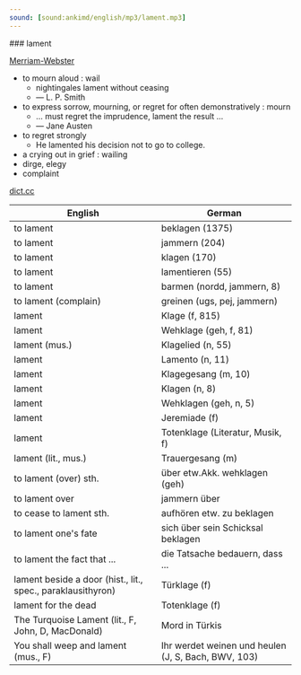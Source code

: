 ```yaml
---
sound: [sound:ankimd/english/mp3/lament.mp3]
---
```


\### lament

[Merriam-Webster](https://www.merriam-webster.com/dictionary/lament)

- to mourn aloud : wail
    - nightingales lament without ceasing
    - — L. P. Smith
- to express sorrow, mourning, or regret for often demonstratively : mourn
    - … must regret the imprudence, lament the result …
    - — Jane Austen
- to regret strongly
    - He lamented his decision not to go to college.
- a crying out in grief : wailing
- dirge, elegy
- complaint

[dict.cc](https://www.dict.cc/lament)

| English        | German       |
| -------------- | ------------ |
| to lament | beklagen (1375) |
| to lament | jammern (204) |
| to lament | klagen (170) |
| to lament | lamentieren (55) |
| to lament | barmen (nordd, jammern, 8) |
| to lament (complain) | greinen (ugs, pej, jammern) |
| lament | Klage (f, 815) |
| lament | Wehklage (geh, f, 81) |
| lament (mus.) | Klagelied (n, 55) |
| lament | Lamento (n, 11) |
| lament | Klagegesang (m, 10) |
| lament | Klagen (n, 8) |
| lament | Wehklagen (geh, n, 5) |
| lament | Jeremiade (f) |
| lament | Totenklage (Literatur, Musik, f) |
| lament (lit., mus.) | Trauergesang (m) |
| to lament (over) sth. | über etw.Akk. wehklagen (geh) |
| to lament over | jammern über |
| to cease to lament sth. | aufhören etw. zu beklagen |
| to lament one's fate | sich über sein Schicksal beklagen |
| to lament the fact that ... | die Tatsache bedauern, dass ... |
| lament beside a door (hist., lit., spec., paraklausithyron) | Türklage (f) |
| lament for the dead | Totenklage (f) |
| The Turquoise Lament (lit., F, John, D, MacDonald) | Mord in Türkis |
| You shall weep and lament (mus., F) | Ihr werdet weinen und heulen (J, S, Bach, BWV, 103) |
